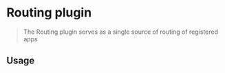 # Routing plugin

> The Routing plugin serves as a single source of routing of registered apps

## Usage

```tsx

```
